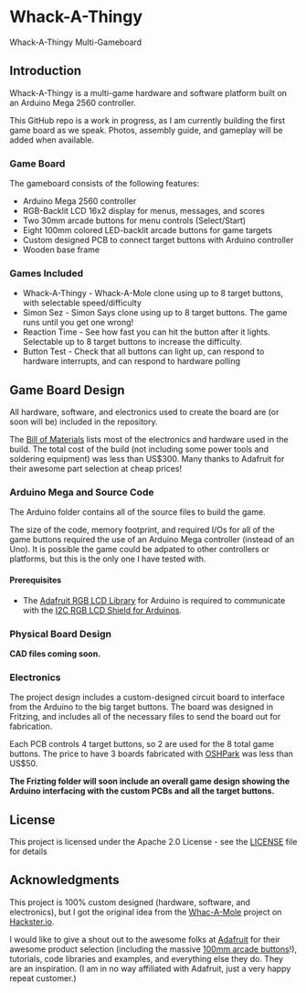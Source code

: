 # Whack-A-Thingy
Whack-A-Thingy Multi-Gameboard

## Introduction
Whack-A-Thingy is a multi-game hardware and software platform built on an Arduino Mega 2560 controller.

This GitHub repo is a work in progress, as I am currently building the first game board as we speak. Photos, assembly guide, and gameplay will be added when available.

### Game Board
The gameboard consists of the following features:
* Arduino Mega 2560 controller
* RGB-Backlit LCD 16x2 display for menus, messages, and scores
* Two 30mm arcade buttons for menu controls (Select/Start)
* Eight 100mm colored LED-backlit arcade buttons for game targets
* Custom designed PCB to connect target buttons with Arduino controller
* Wooden base frame

### Games Included
* Whack-A-Thingy - Whack-A-Mole clone using up to 8 target buttons, with selectable speed/difficulty
* Simon Sez - Simon Says clone using up to 8 target buttons. The game runs until you get one wrong!
* Reaction Time - See how fast you can hit the button after it lights. Selectable up to 8 target buttons to increase the difficulty.
* Button Test - Check that all buttons can light up, can respond to hardware interrupts, and can respond to hardware polling

## Game Board Design
All hardware, software, and electronics used to create the board are (or soon will be) included in the repository.

The [Bill of Materials](https://github.com/cdudzek/Whack-A-Thingy/blob/master/Documents/Bill%20of%20Materials%20with%20Costs.xlsx) lists most of the electronics and hardware used in the build. The total cost of the build (not including some power tools and soldering equipment) was less than US$300. Many thanks to Adafruit for their awesome part selection at cheap prices!

### Arduino Mega and Source Code
The Arduino folder contains all of the source files to build the game. 

The size of the code, memory footprint, and required I/Os for all of the game buttons required the use of an Arduino Mega controller (instead of an Uno). It is possible the game could be adpated to other controllers or platforms, but this is the only one I have tested with. 

#### Prerequisites
* The [Adafruit RGB LCD Library](https://github.com/adafruit/Adafruit-RGB-LCD-Shield-Library) for Arduino is required to communicate with the [I2C RGB LCD Shield for Arduinos](https://www.adafruit.com/product/716).

### Physical Board Design
**CAD files coming soon.**

### Electronics
The project design includes a custom-designed circuit board to interface from the Arduino to the big target buttons. The board was designed in Fritzing, and includes all of the necessary files to send the board out for fabrication. 

Each PCB controls 4 target buttons, so 2 are used for the 8 total game buttons. The price to have 3 boards fabricated with [OSHPark](https://oshpark.com/) was less than US$50.

**The Frizting folder will soon include an overall game design showing the Arduino interfacing with the custom PCBs and all the target buttons.**

## License

This project is licensed under the Apache 2.0 License - see the [LICENSE](LICENSE) file for details

## Acknowledgments
This project is 100% custom designed (hardware, software, and electronics), but I got the original idea from the [Whac-A-Mole](https://www.hackster.io/WT040/whac-a-mole-button-edition-a2d391) project on [Hackster.io](https://hackster.io).

I would like to give a shout out to the awesome folks at [Adafruit](https://www.adafruit.com/) for their awesome product selection (including the massive [100mm arcade buttons](https://www.adafruit.com/product/1185)!), tutorials, code libraries and examples, and everything else they do. They are an inspiration. (I am in no way affiliated with Adafruit, just a very happy repeat customer.)
